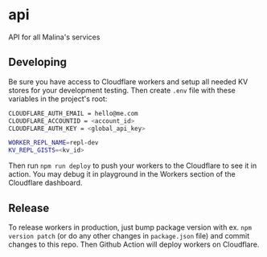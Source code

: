 # api
API for all Malina's services

## Developing

Be sure you have access to Cloudflare workers and setup all needed KV stores for your development testing. 
Then create `.env` file with these variables in the project's root: 

```sh
CLOUDFLARE_AUTH_EMAIL = hello@me.com
CLOUDFLARE_ACCOUNTID = <account_id>
CLOUDFLARE_AUTH_KEY = <global_api_key>

WORKER_REPL_NAME=repl-dev
KV_REPL_GISTS=<kv_id>
```

Then run `npm run deploy` to push your workers to the Cloudflare to see it in action. You may debug it in playground in the Workers section of the Cloudflare dashboard.

## Release 

To release workers in production, just bump package version with ex. `npm version patch` (or do any other changes in `package.json` file) and commit changes to this repo. Then Github Action will deploy workers on Cloudflare.